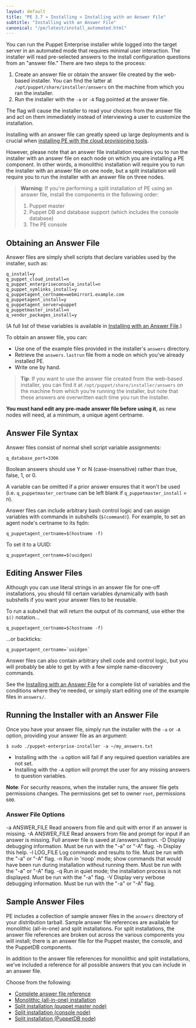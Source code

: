 ```yaml
---
layout: default
title: "PE 3.7 » Installing » Installing with an Answer File"
subtitle: "Installing with an Answer File"
canonical: "/pe/latest/install_automated.html"
---
```


You can run the Puppet Enterprise installer while logged into the target server in an automated mode that requires minimal user interaction. The installer will read pre-selected answers to the install configuration questions from an "answer file." There are two steps to the process:

1. Create an answer file or obtain the answer file created by the web-based installer. You can find the latter at `/opt/puppet/share/installer/answers` on the machine from which you ran the installer. 
2. Run the installer with the `-a` or `-A` flag pointed at the answer file.

The flag will cause the installer to read your choices from the answer file and act on them immediately instead of interviewing a user to customize the installation.

Installing with an answer file can greatly speed up large deployments and is crucial when [installing PE with the cloud provisioning tools](./cloudprovisioner_classifying_installing.html#installing-puppet). 

However, please note that an answer file installation requires you to run the installer with an answer file on each node on which you are installing a PE component. In other words, a monolithic installation will require you to run the installer with an answer file on one node, but a split installation will require you to run the installer with an answer file on three nodes. 

>**Warning**: If you're performing a split installation of PE using an answer file, install the components in the following order:
>
> 1. Puppet master
> 2. Puppet DB and database support (which includes the console database)
> 3. The PE console 

## Obtaining an Answer File

Answer files are simply shell scripts that declare variables used by the installer, such as:

    q_install=y
    q_puppet_cloud_install=n
    q_puppet_enterpriseconsole_install=n
    q_puppet_symlinks_install=y
    q_puppetagent_certname=webmirror1.example.com
    q_puppetagent_install=y
    q_puppetagent_server=puppet
    q_puppetmaster_install=n
    q_vendor_packages_install=y

(A full list of these variables is available in [Installing with an Answer File][answerfile].)

To obtain an answer file, you can:

* Use one of the example files provided in the installer's `answers` directory.
* Retrieve the `answers.lastrun` file from a node on which you've already installed PE.
* Write one by hand.

>**Tip**: If you want to use the answer file created from the web-based installer, you can find it at `/opt/puppet/share/installer/answers` on the machine from which you’re running the installer, but note that these answers are overwritten each time you run the installer.

**You must hand edit any pre-made answer file before using it**, as new nodes will need, at a minimum, a unique agent certname.

## Answer File Syntax

Answer files consist of normal shell script variable assignments:

    q_database_port=3306

Boolean answers should use Y or N (case-insensitive) rather than true, false, 1, or 0.

A variable can be omitted if a prior answer ensures that it won't be used (i.e. `q_puppetmaster_certname` can be left blank if `q_puppetmaster_install` = n).

Answer files can include arbitrary bash control logic and can assign variables with commands in subshells (`$(command)`). For example, to set an agent node's certname to its fqdn:

    q_puppetagent_certname=$(hostname -f)

To set it to a UUID:

    q_puppetagent_certname=$(uuidgen)

## Editing Answer Files

Although you can use literal strings in an answer file for one-off installations, you should fill certain variables dynamically with bash subshells if you want your answer files to be reusable. 

To run a subshell that will return the output of its command, use either the `$()` notation...

    q_puppetagent_certname=$(hostname -f)

...or backticks:

    q_puppetagent_certname=`uuidgen`

Answer files can also contain arbitrary shell code and control logic, but you will probably be able to get by with a few simple name-discovery commands.

See the [Installing with an Answer File][answerfile] for a complete list of variables and the conditions where they're needed, or simply start editing one of the example files in `answers/`. 

[answerfile]: ./install_automated.html

## Running the Installer with an Answer File

Once you have your answer file, simply run the installer with the `-a` or `-A` option, providing your answer file as an argument: 

    $ sudo ./puppet-enterprise-installer -a ~/my_answers.txt

* Installing with the `-a` option will fail if any required question variables are not set.
* Installing with the `-A` option will prompt the user for any missing answers to question variables.

**Note**: For security reasons, when the installer runs, the answer file gets permissions changes. The permissions get set to owner `root`, permissions `600`.

### Answer File Options

-a ANSWER_FILE Read answers from file and quit with error if an answer is missing.
-A ANSWER_FILE Read answers from file and prompt for input if an answer is missing. Full answer file is saved at <unpacked tarball dir>/answers.lastrun.<hostname>
-D Display debugging information.  Must be run with the "-a" or  "-A" flag.
-h Display this help.
-l LOG_FILE Log commands and results to file.  Must be run with the "-a" or  "-A" flag.
-n Run in 'noop' mode; show commands that would have been run
during installation without running them.  Must be run with the "-a" or  "-A" flag.
-q Run in quiet mode; the installation process is not displayed. Must be run with the "-a" flag.
-V Display very verbose debugging information. Must be run with the "-a" or  "-A" flag.

## Sample Answer Files

PE includes a collection of sample answer files in the `answers` directory of your distribution tarball. Sample answer file references are available for monolithic (all-in-one) and split installations. For split installations, the answer file references are broken out across the various components you will install; there is an answer file for the Puppet master, the console, and the PuppetDB components.

In addition to the answer file references for monolithic and split installations, we've included a reference for all possible answers that you can include in an answer file. 

Choose from the following:

* [Complete answer file reference](./install_complete_answer_file_reference.html)
* [Monolithic (all-in-one) installation](./install_mono_answers.html)
* [Split installation (puppet master node)](./install_split_master_answers.html)
* [Split installation (console node)](./install_split_console_answers.html)
* [Split installation (PuppetDB node)](./install_split_puppetdb_answers.html) 
